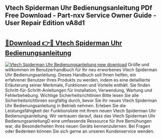 ## Vtech Spiderman Uhr Bedienungsanleitung PDf Free Download - Part-nxv Service Owner Guide - User Repair Edition vA8d1

# <h2><a href="http://df4vgjt.blite.top/?on=Vtech+Spiderman+Uhr+Bedienungsanleitung">🔗Download 👉🔴 Vtech Spiderman Uhr Bedienungsanleitung</a></h2>

[![Vtech Spiderman Uhr Bedienungsanleitung new download](https://i.imgur.com/lujVjoI.png)](http://df4vgjt.blite.top/?on=Vtech+Spiderman+Uhr+Bedienungsanleitung)
Grüße und willkommen im Benutzerhandbuch für Ihr neu erworbenes Vtech Spiderman Uhr Bedienungsanleitung. Dieses Handbuch soll Ihnen helfen, ein erfahrener Benutzer Ihres Produkts zu werden, indem es eine detaillierte Erläuterung seiner Merkmale, Funktionen und Vorteile enthält. Sie finden Schritt-für-Schritt-Anleitungen für Installation, Verwendung, Wartung und Fehlerbehebung. Wichtige Sicherheitsrichtlinien Bitte lesen Sie alle Sicherheitsrichtlinien sorgfältig durch, bevor Sie Ihr neues Vtech Spiderman Uhr Bedienungsanleitung in Betrieb nehmen. Erleben Sie die Leistungsfähigkeit der Funktionsliste mit Ihrem neuen Vtech Spiderman Uhr Bedienungsanleitung. Wir vertrauen darauf, dass das Vtech Spiderman Uhr BedienungsanleitungD eine umfassende Ressource für Ihre Bemühungen war, die Besonderheiten Ihres neuen Geräts kennenzulernen. Bei Fragen oder Bedenken können Sie sich gerne an unseren Kundenservice wenden.
